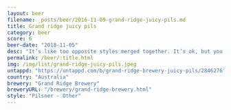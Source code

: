 ```yaml
---
layout: beer
filename: _posts/beer/2016-11-09-grand-ridge-juicy-pils.md
title: Grand ridge juicy pils
category: beer
score: 6
beer-date: "2018-11-05"
desc: "It’s like too opposite styles merged together. It’s ok, but you just can’t make that work. Lemony again"
permalink: /beer/:title.html
img: /img/list/grand-ridge-juicy-pils.jpeg
untappd: "https://untappd.com/b/grand-ridge-brewery-juicy-pils/2846276"
country: "Australia"
brewery: "Grand Ridge Brewery"
breweryURL: "/brewery/grand-ridge-brewery.html"
style: "Pilsner - Other"
---
```


